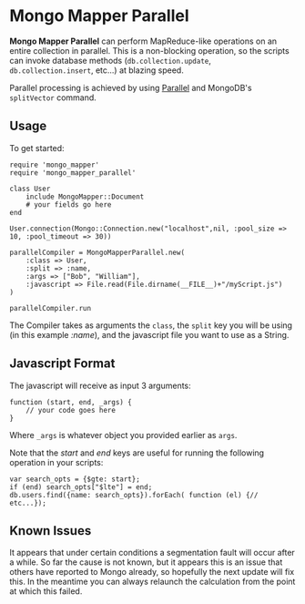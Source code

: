 Mongo Mapper Parallel
=====================

**Mongo Mapper Parallel** can perform MapReduce-like operations on an entire collection in parallel. This is a non-blocking
operation, so the scripts can invoke database methods (`db.collection.update`, `db.collection.insert`, etc...) at blazing
speed.

Parallel processing is achieved by using [Parallel](https://github.com/grosser/parallel) and MongoDB's `splitVector` command.

Usage
-----

To get started:

	require 'mongo_mapper'
	require 'mongo_mapper_parallel'

	class User
		include MongoMapper::Document
		# your fields go here
	end

	User.connection(Mongo::Connection.new("localhost",nil, :pool_size => 10, :pool_timeout => 30))

	parallelCompiler = MongoMapperParallel.new(
		:class => User,
		:split => :name,
		:args => ["Bob", "William"],
		:javascript => File.read(File.dirname(__FILE__)+"/myScript.js")
	)

	parallelCompiler.run

The Compiler takes as arguments the `class`, the `split` key you will be using (in this example *:name*), and
the javascript file you want to use as a String.

Javascript Format
-----------------

The javascript will receive as input 3 arguments:

	function (start, end, _args) {
		// your code goes here
	}

Where `_args` is whatever object you provided earlier as `args`.

Note that the *start* and *end* keys are useful for running the following operation in your scripts:

	var search_opts = {$gte: start};
	if (end) search_opts["$lte"] = end;
	db.users.find({name: search_opts}).forEach( function (el) {// etc...});

Known Issues
------------

It appears that under certain conditions a segmentation fault will occur after a while. So far the cause
is not known, but it appears this is an issue that others have reported to Mongo already, so hopefully
the next update will fix this. In the meantime you can always relaunch the calculation from the point at
which this failed.